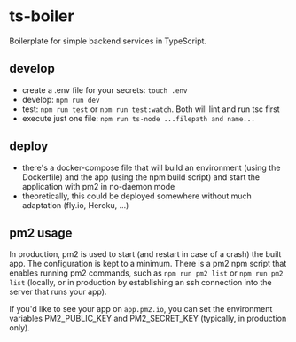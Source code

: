 # ts-boiler

Boilerplate for simple backend services in TypeScript.

## develop

-   create a .env file for your secrets: `touch .env`
-   develop: `npm run dev`
-   test: `npm run test` or `npm run test:watch`. Both will lint and run tsc first
-   execute just one file: `npm run ts-node ...filepath and name...`

## deploy

-   there's a docker-compose file that will build an environment (using the Dockerfile) and the app (using the npm build script) and start the application with pm2 in no-daemon mode
-   theoretically, this could be deployed somewhere without much adaptation (fly.io, Heroku, ...)

## pm2 usage

In production, pm2 is used to start (and restart in case of a crash) the built app. The configuration is kept to a minimum. There is a pm2 npm script that enables running pm2 commands, such as `npm run pm2 list` or `npm run pm2 list` (locally, or in production by establishing an ssh connection into the server that runs your app).

If you'd like to see your app on `app.pm2.io`, you can set the environment variables PM2_PUBLIC_KEY and PM2_SECRET_KEY (typically, in production only).
